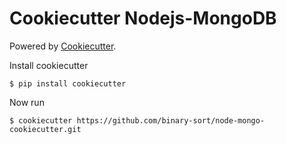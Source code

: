Cookiecutter Nodejs-MongoDB
================================

Powered by [Cookiecutter](https://github.com/audreyr/cookiecutter).

Install cookiecutter

```
$ pip install cookiecutter
```

Now run

```
$ cookiecutter https://github.com/binary-sort/node-mongo-cookiecutter.git
```
